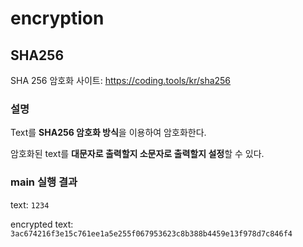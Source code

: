 # encryption

## SHA256

SHA 256 암호화 사이트: https://coding.tools/kr/sha256

### 설명

Text를 **SHA256 암호화 방식**을 이용하여 암호화한다.

암호화된 text를 **대문자로 출력할지 소문자로 출력할지 설정**할 수 있다.

### main 실행 결과

text: `1234`

encrypted text: `3ac674216f3e15c761ee1a5e255f067953623c8b388b4459e13f978d7c846f4`
